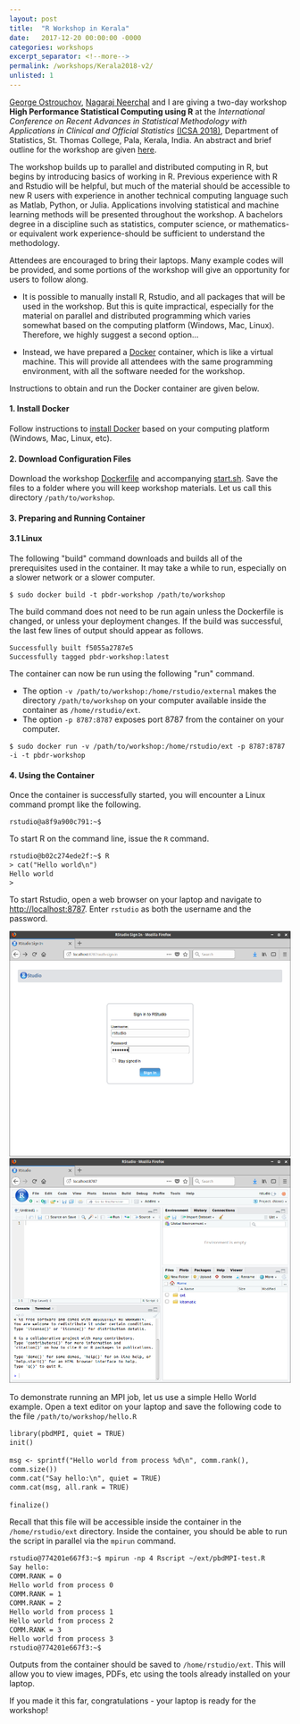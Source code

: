 ```yaml
---
layout: post
title:  "R Workshop in Kerala"
date:   2017-12-20 00:00:00 -0000
categories: workshops
excerpt_separator: <!--more-->
permalink: /workshops/Kerala2018-v2/
unlisted: 1
---
```

<!--more-->

[George Ostrouchov](http://www.csm.ornl.gov/~ost/), [Nagaraj Neerchal](http://www.math.umbc.edu/people/neerchal.htm) and I are giving a two-day workshop **High Performance Statistical Computing using R** at the *International Conference on Recent Advances in Statistical Methodology with Applications in Clinical and Official Statistics* [(ICSA 2018)](https://icsa2018.wordpress.com/),  Department of Statistics, St. Thomas College, Pala, Kerala, India. An abstract and brief outline for the workshop are given [here](https://icsa2018.wordpress.com/workshop/).

The workshop builds up to parallel and distributed computing in R, but begins by introducing basics of working in R. Previous experience with R and Rstudio will be helpful, but much of the material should be accessible to new R users with experience in another technical computing language such as Matlab, Python, or Julia. Applications involving statistical and machine learning methods will be presented throughout the workshop. A bachelors degree in a discipline such as statistics, computer science, or mathematics-or equivalent work experience-should be sufficient to understand the methodology.

Attendees are encouraged to bring their laptops. Many example codes will be provided, and some portions of the workshop will give an opportunity for users to follow along.

* It is possible to manually install R, Rstudio, and all packages that will be used in the workshop. But this is quite impractical, especially for the material on parallel and distributed programming which varies somewhat based on the computing platform (Windows, Mac, Linux). Therefore, we highly suggest a second option...

* Instead, we have prepared a [Docker](https://www.docker.com) container, which is like a virtual machine. This will provide all attendees with the same programming environment, with all the software needed for the workshop.

Instructions to obtain and run the Docker container are given below.

#### 1. Install Docker
Follow instructions to [install Docker](https://docs.docker.com/engine/installation/) based on your computing platform (Windows, Mac, Linux, etc).

#### 2. Download Configuration Files
Download the workshop [Dockerfile](TBD) and accompanying [start.sh](TBD). Save the files to a folder where you will keep workshop materials. Let us call this directory `/path/to/workshop`.

#### 3. Preparing and Running Container

#### 3.1  Linux
The following "build" command downloads and builds all of the prerequisites used in the container. It may take a while to run, especially on a slower network or a slower computer.

``` {bash}
$ sudo docker build -t pbdr-workshop /path/to/workshop
```

The build command does not need to be run again unless the Dockerfile is changed, or unless your deployment changes. If the build was successful, the last few lines of output should appear as follows.

```
Successfully built f5055a2787e5
Successfully tagged pbdr-workshop:latest
```

The container can now be run using the following "run" command.
* The option `-v /path/to/workshop:/home/rstudio/external` makes the directory `/path/to/workshop` on your computer available inside the container as `/home/rstudio/ext`.
* The option `-p 8787:8787` exposes port 8787 from the container on your computer.

``` {bash}
$ sudo docker run -v /path/to/workshop:/home/rstudio/ext -p 8787:8787 -i -t pbdr-workshop
```

#### 4. Using the Container
Once the container is successfully started, you will encounter a Linux command prompt like the following.

``` {bash}
rstudio@a8f9a900c791:~$
```

To start R on the command line, issue the `R` command.

``` {bash}
rstudio@b02c274ede2f:~$ R
> cat("Hello world\n")
Hello world
>
```

To start Rstudio, open a web browser on your laptop and navigate to <http://localhost:8787>. Enter `rstudio` as both the username and the password.

![Rstudio Server in browser](/images/Kerala2018/rstudio-server-login.png)
![Rstudio Server in browser](/images/Kerala2018/rstudio-server-screen.png)

To demonstrate running an MPI job, let us use a simple Hello World example. Open a text editor on your laptop and save the following code to the file `/path/to/workshop/hello.R`
```
library(pbdMPI, quiet = TRUE)
init()

msg <- sprintf("Hello world from process %d\n", comm.rank(), comm.size())
comm.cat("Say hello:\n", quiet = TRUE)
comm.cat(msg, all.rank = TRUE)

finalize()
```
Recall that this file will be accessible inside the container in the `/home/rstudio/ext` directory. Inside the container, you should be able to run the script in parallel via the `mpirun` command.
``` {bash}
rstudio@774201e667f3:~$ mpirun -np 4 Rscript ~/ext/pbdMPI-test.R
Say hello:
COMM.RANK = 0
Hello world from process 0
COMM.RANK = 1
COMM.RANK = 2
Hello world from process 1
Hello world from process 2
COMM.RANK = 3
Hello world from process 3
rstudio@774201e667f3:~$
```

Outputs from the container should be saved to `/home/rstudio/ext`. This will allow you to view images, PDFs, etc using the tools already installed on your laptop.

If you made it this far, congratulations - your laptop is ready for the workshop!
